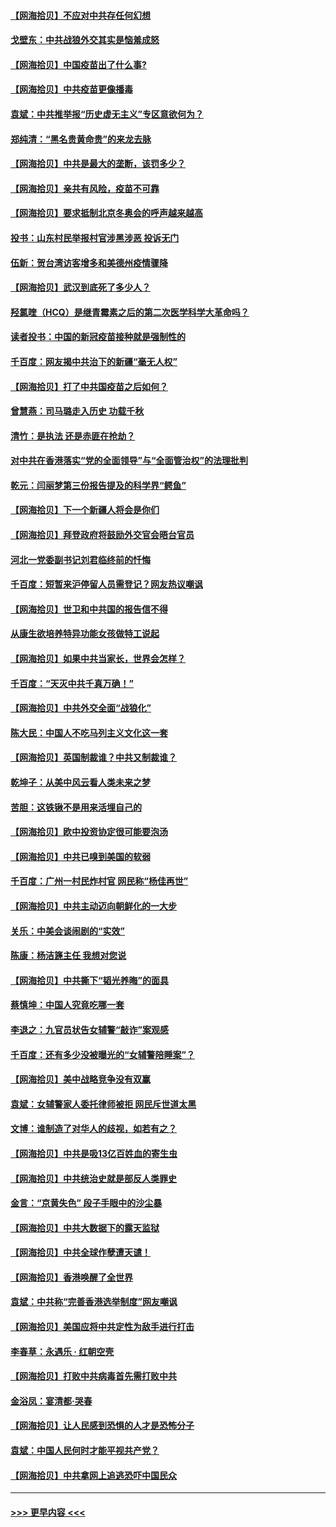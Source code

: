 #### [【网海拾贝】不应对中共存任何幻想](../pages/nsc993/n12881460.md?t=04161401) 
#### [戈壁东：中共战狼外交其实是恼羞成怒](../pages/nsc993/n12880392.md?t=04161401) 
#### [【网海拾贝】中国疫苗出了什么事?](../pages/nsc993/n12879124.md?t=04161401) 
#### [【网海拾贝】中共疫苗更像播毒](../pages/nsc993/n12876631.md?t=04161401) 
#### [袁斌：中共推举报“历史虚无主义”专区意欲何为？](../pages/nsc993/n12876530.md?t=04161401) 
#### [郑纯清：“黑名贵黄命贵”的来龙去脉](../pages/nsc993/n12875589.md?t=04161401) 
#### [【网海拾贝】中共是最大的垄断，该罚多少？](../pages/nsc993/n12874006.md?t=04161401) 
#### [【网海拾贝】亲共有风险，疫苗不可靠](../pages/nsc993/n12872224.md?t=04161401) 
#### [【网海拾贝】要求抵制北京冬奥会的呼声越来越高](../pages/nsc993/n12868962.md?t=04161401) 
#### [投书：山东村民举报村官涉黑涉恶 投诉无门](../pages/nsc993/n12869726.md?t=04161401) 
#### [伍新：贺台湾访客增多和美德州疫情骤降](../pages/nsc993/n12865651.md?t=04161401) 
#### [【网海拾贝】武汉到底死了多少人？](../pages/nsc993/n12863707.md?t=04161401) 
#### [羟氯喹（HCQ）是继青霉素之后的第二次医学科学大革命吗？](../pages/nsc993/n12638564.md?t=04161401) 
#### [读者投书：中国的新冠疫苗接种就是强制性的](../pages/nsc993/n12859932.md?t=04161401) 
#### [千百度：网友揭中共治下的新疆“毫无人权”](../pages/nsc993/n12858385.md?t=04161401) 
#### [【网海拾贝】打了中共国疫苗之后如何？](../pages/nsc993/n12857866.md?t=04161401) 
#### [曾慧燕：司马璐走入历史 功载千秋](../pages/nsc993/n12856996.md?t=04161401) 
#### [清竹：是执法 还是赤匪在抢劫？](../pages/nsc993/n12856952.md?t=04161401) 
#### [对中共在香港落实“党的全面领导”与“全面管治权”的法理批判](../pages/nsc993/n12856929.md?t=04161401) 
#### [乾元：闫丽梦第三份报告提及的科学界“鳄鱼”](../pages/nsc993/n12855985.md?t=04161401) 
#### [【网海拾贝】下一个新疆人将会是你们](../pages/nsc993/n12855864.md?t=04161401) 
#### [【网海拾贝】拜登政府将鼓励外交官会晤台官员](../pages/nsc993/n12853615.md?t=04161401) 
#### [河北一党委副书记刘君临终前的忏悔](../pages/nsc993/n12849420.md?t=04161401) 
#### [千百度：短暂来沪停留人员需登记？网友热议嘲讽](../pages/nsc993/n12853497.md?t=04161401) 
#### [【网海拾贝】世卫和中共国的报告信不得](../pages/nsc993/n12850902.md?t=04161401) 
#### [从康生欲培养特异功能女孩做特工说起](../pages/nsc993/n12849289.md?t=04161401) 
#### [【网海拾贝】如果中共当家长，世界会怎样？](../pages/nsc993/n12848436.md?t=04161401) 
#### [千百度：“天灭中共千真万确！”](../pages/nsc993/n12845659.md?t=04161401) 
#### [【网海拾贝】中共外交全面“战狼化”](../pages/nsc993/n12845607.md?t=04161401) 
#### [陈大民：中国人不吃马列主义文化这一套](../pages/nsc993/n12842496.md?t=04161401) 
#### [【网海拾贝】英国制裁谁？中共又制裁谁？](../pages/nsc993/n12840909.md?t=04161401) 
#### [乾坤子：从美中风云看人类未来之梦](../pages/nsc993/n12840590.md?t=04161401) 
#### [苦胆：这铁锹不是用来活埋自己的](../pages/nsc993/n12839512.md?t=04161401) 
#### [【网海拾贝】欧中投资协定很可能要泡汤](../pages/nsc993/n12835122.md?t=04161401) 
#### [【网海拾贝】中共已嗅到美国的软弱](../pages/nsc993/n12832411.md?t=04161401) 
#### [千百度：广州一村民炸村官 网民称“杨佳再世”](../pages/nsc993/n12832380.md?t=04161401) 
#### [【网海拾贝】中共主动迈向朝鲜化的一大步](../pages/nsc993/n12829887.md?t=04161401) 
#### [关乐：中美会谈闹剧的“实效”](../pages/nsc993/n12826698.md?t=04161401) 
#### [陈康：杨洁篪主任  我想对您说](../pages/nsc993/n12826609.md?t=04161401) 
#### [【网海拾贝】中共撕下“韬光养晦”的面具](../pages/nsc993/n12826459.md?t=04161401) 
#### [蔡慎坤：中国人究竟吃哪一套](../pages/nsc993/n12826010.md?t=04161401) 
#### [李退之：九官员状告女辅警“敲诈”案观感](../pages/nsc993/n12823984.md?t=04161401) 
#### [千百度：还有多少没被曝光的“女辅警陪睡案”？](../pages/nsc993/n12822136.md?t=04161401) 
#### [【网海拾贝】美中战略竞争没有双赢](../pages/nsc993/n12822105.md?t=04161401) 
#### [袁斌：女辅警家人委托律师被拒 网民斥世道太黑](../pages/nsc993/n12822004.md?t=04161401) 
#### [文博：谁制造了对华人的歧视，如若有之？](../pages/nsc993/n12821635.md?t=04161401) 
#### [【网海拾贝】中共是吸13亿百姓血的寄生虫](../pages/nsc993/n12819191.md?t=04161401) 
#### [【网海拾贝】中共统治史就是部反人类罪史](../pages/nsc993/n12816738.md?t=04161401) 
#### [金言：“京黄失色” 段子手眼中的沙尘暴](../pages/nsc993/n12815700.md?t=04161401) 
#### [【网海拾贝】中共大数据下的露天监狱](../pages/nsc993/n12811075.md?t=04161401) 
#### [【网海拾贝】中共全球作孽遭天谴！](../pages/nsc993/n12810258.md?t=04161401) 
#### [【网海拾贝】香港唤醒了全世界](../pages/nsc993/n12809100.md?t=04161401) 
#### [袁斌：中共称“完善香港选举制度”网友嘲讽](../pages/nsc993/n12808994.md?t=04161401) 
#### [【网海拾贝】美国应将中共定性为敌手进行打击](../pages/nsc993/n12806870.md?t=04161401) 
#### [李春草：永遇乐 · 红朝空壳](../pages/nsc993/n12805365.md?t=04161401) 
#### [【网海拾贝】打败中共病毒首先需打败中共](../pages/nsc993/n12803930.md?t=04161401) 
#### [金浴凤：宴清都‧哭春](../pages/nsc993/n12801601.md?t=04161401) 
#### [【网海拾贝】让人民感到恐惧的人才是恐怖分子](../pages/nsc993/n12799347.md?t=04161401) 
#### [袁斌：中国人民何时才能平视共产党？](../pages/nsc993/n12799306.md?t=04161401) 
#### [【网海拾贝】中共拿网上追逃恐吓中国民众](../pages/nsc993/n12796905.md?t=04161401) 

----
#### [ >>> 更早内容 <<< ](../indexes/nsc993-earlier.md)
